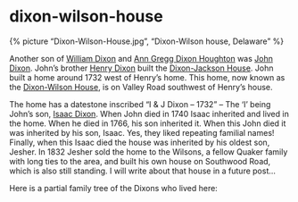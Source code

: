 # dixon-wilson-house

{% picture “Dixon-Wilson-House.jpg”, “Dixon-Wilson house, Delaware” %}

Another son of [William Dixon](https://www.wikitree.com/wiki/Dixon-357) and [Ann Gregg Dixon Houghton](https://www.wikitree.com/wiki/Gregg-34) was [John Dixon](https://www.wikitree.com/wiki/Dixon-350). John’s brother [Henry Dixon](https://www.wikitree.com/wiki/Dixon-348) built the [Dixon-Jackson House](https://thedixons.net/dixon-jackson-house/). John built a home around 1732 west of Henry’s home. This home, now known as the [Dixon-Wilson House](http://mchhistory.blogspot.com/2011/06/dixon-wilson-house.html), is on Valley Road southwest of Henry’s house.

The home has a datestone inscribed “I & J Dixon – 1732” – The ‘I’ being John’s son, [Isaac Dixon](https://www.wikitree.com/wiki/Dixon-1159). When John died in 1740 Isaac inherited and lived in the home. When he died in 1766, his son inherited it. When this John died it was inherited by his son, Isaac. Yes, they liked repeating familial names! Finally, when this Isaac died the house was inherited by his oldest son, Jesher. In 1832 Jesher sold the home to the Wilsons, a fellow Quaker family with long ties to the area, and built his own house on Southwood Road, which is also still standing. I will write about that house in a future post…

Here is a partial family tree of the Dixons who lived here: